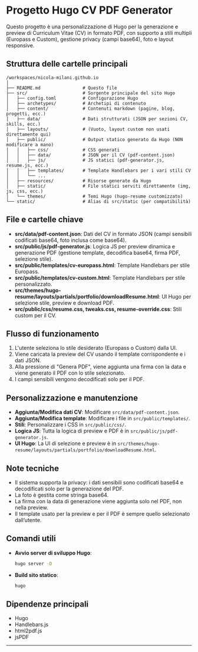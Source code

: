 # Progetto Hugo CV PDF Generator

Questo progetto è una personalizzazione di Hugo per la generazione e preview di Curriculum Vitae (CV) in formato PDF, con supporto a stili multipli (Europass e Custom), gestione privacy (campi base64), foto e layout responsive.

## Struttura delle cartelle principali

```text
/workspaces/nicola-milani.github.io
│
├── README.md                # Questo file
├── src/                     # Sorgente principale del sito Hugo
│   ├── config.toml          # Configurazione Hugo
│   ├── archetypes/          # Archetipi di contenuto
│   ├── content/             # Contenuti markdown (pagine, blog, progetti, ecc.)
│   ├── data/                # Dati strutturati (JSON per sezioni CV, skills, ecc.)
│   ├── layouts/             # (Vuoto, layout custom non usati direttamente qui)
│   ├── public/              # Output statico generato da Hugo (NON modificare a mano)
│   │   ├── css/             # CSS generati
│   │   ├── data/            # JSON per il CV (pdf-content.json)
│   │   ├── js/              # JS statici (pdf-generator.js, resume.js, ecc.)
│   │   ├── templates/       # Template Handlebars per i vari stili CV
│   │   └── ...
│   ├── resources/           # Risorse generate da Hugo
│   ├── static/              # File statici serviti direttamente (img, js, css, ecc.)
│   └── themes/              # Temi Hugo (hugo-resume customizzato)
└── static/                  # Alias di src/static (per compatibilità)
```

## File e cartelle chiave

- **src/data/pdf-content.json**: Dati del CV in formato JSON (campi sensibili codificati base64, foto inclusa come base64).
- **src/public/js/pdf-generator.js**: Logica JS per preview dinamica e generazione PDF (gestione template, decodifica base64, firma PDF, selezione stile).
- **src/public/templates/cv-europass.html**: Template Handlebars per stile Europass.
- **src/public/templates/cv-custom.html**: Template Handlebars per stile personalizzato.
- **src/themes/hugo-resume/layouts/partials/portfolio/downloadResume.html**: UI Hugo per selezione stile, preview e download PDF.
- **src/public/css/resume.css, tweaks.css, resume-override.css**: Stili custom per il CV.

## Flusso di funzionamento

1. L'utente seleziona lo stile desiderato (Europass o Custom) dalla UI.
2. Viene caricata la preview del CV usando il template corrispondente e i dati JSON.
3. Alla pressione di "Genera PDF", viene aggiunta una firma con la data e viene generato il PDF con lo stile selezionato.
4. I campi sensibili vengono decodificati solo per il PDF.

## Personalizzazione e manutenzione

- **Aggiunta/Modifica dati CV**: Modificare `src/data/pdf-content.json`.
- **Aggiunta/Modifica template**: Modificare i file in `src/public/templates/`.
- **Stili**: Personalizzare i CSS in `src/public/css/`.
- **Logica JS**: Tutta la logica di preview e PDF è in `src/public/js/pdf-generator.js`.
- **UI Hugo**: La UI di selezione e preview è in `src/themes/hugo-resume/layouts/partials/portfolio/downloadResume.html`.

## Note tecniche

- Il sistema supporta la privacy: i dati sensibili sono codificati base64 e decodificati solo per la generazione del PDF.
- La foto è gestita come stringa base64.
- La firma con la data di generazione viene aggiunta solo nel PDF, non nella preview.
- Il template usato per la preview e per il PDF è sempre quello selezionato dall’utente.

## Comandi utili

- **Avvio server di sviluppo Hugo**:

  ```bash
  hugo server -D
  ```

- **Build sito statico**:

  ```bash
  hugo
  ```

## Dipendenze principali

- Hugo
- Handlebars.js
- html2pdf.js
- jsPDF

---
